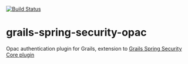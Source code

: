 [![Build Status](https://travis-ci.org/hhxiao/grails-spring-security-opac.svg)](https://travis-ci.org/hhxiao/grails-spring-security-opac)

grails-spring-security-opac
===========================

Opac authentication plugin for Grails, extension to [Grails Spring Security Core plugin](http://www.grails.org/plugin/spring-security-core)
